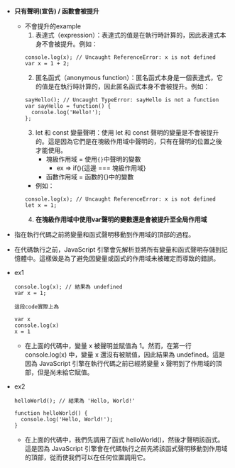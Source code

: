 - **只有聲明(宣告) / 函數會被提升**
    - 不會提升的example
        1. 表達式（expression）：表達式的值是在執行時計算的，因此表達式本身不會被提升。例如：
        ```
        console.log(x); // Uncaught ReferenceError: x is not defined
        var x = 1 + 2;
        ```
        2. 匿名函式（anonymous function）：匿名函式本身是一個表達式，它的值是在執行時計算的，因此匿名函式本身不會被提升。例如：
        ```
        sayHello(); // Uncaught TypeError: sayHello is not a function
        var sayHello = function() {
          console.log('Hello!');
        };

        ```
        3. let 和 const 變量聲明：使用 let 和 const 聲明的變量是不會被提升的。這是因為它們是在塊級作用域中聲明的，只有在聲明的位置之後才能使用。
            - 塊級作用域 = 使用```{}```中聲明的變數
                - ex => if(){這邊 === 塊級作用域}
            - 函數作用域 = 函數的{}中的變數
        - 例如：
        ```
        console.log(x); // Uncaught ReferenceError: x is not defined
        let x = 1;
        ```
        4. **在塊級作用域中使用var聲明的變數還是會被提升至全局作用域**
       
- 指在執行代碼之前將變量和函式聲明移動到作用域的頂部的過程。
- 在代碼執行之前，JavaScript 引擎會先解析並將所有變量和函式聲明存儲到記憶體中。這樣做是為了避免因變量或函式的作用域未被確定而導致的錯誤。
- ex1
    ```
    console.log(x); // 結果為 undefined
    var x = 1;
    
    這段code實際上為
    
    var x
    console.log(x)
    x = 1
    ```
    - 在上面的代碼中，變量 x 被聲明並賦值為 1。然而，在第一行 console.log(x) 中，變量 x 還沒有被賦值，因此結果為 undefined。這是因為 JavaScript 引擎在執行代碼之前已經將變量 x 聲明到了作用域的頂部，但是尚未給它賦值。
- ex2
    ```
    helloWorld(); // 結果為 'Hello, World!'

    function helloWorld() {
      console.log('Hello, World!');
    }
    ```
    - 在上面的代碼中，我們先調用了函式 helloWorld()，然後才聲明該函式。這是因為 JavaScript 引擎會在代碼執行之前先將該函式聲明移動到作用域的頂部，從而使我們可以在任何位置調用它。